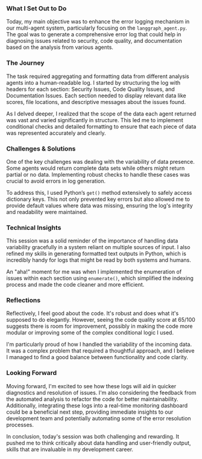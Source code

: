 ### What I Set Out to Do
Today, my main objective was to enhance the error logging mechanism in our multi-agent system, particularly focusing on the `langgraph_agent.py`. The goal was to generate a comprehensive error log that could help in diagnosing issues related to security, code quality, and documentation based on the analysis from various agents.

### The Journey
The task required aggregating and formatting data from different analysis agents into a human-readable log. I started by structuring the log with headers for each section: Security Issues, Code Quality Issues, and Documentation Issues. Each section needed to display relevant data like scores, file locations, and descriptive messages about the issues found.

As I delved deeper, I realized that the scope of the data each agent returned was vast and varied significantly in structure. This led me to implement conditional checks and detailed formatting to ensure that each piece of data was represented accurately and clearly.

### Challenges & Solutions
One of the key challenges was dealing with the variability of data presence. Some agents would return complete data sets while others might return partial or no data. Implementing robust checks to handle these cases was crucial to avoid errors in log generation.

To address this, I used Python’s `get()` method extensively to safely access dictionary keys. This not only prevented key errors but also allowed me to provide default values where data was missing, ensuring the log's integrity and readability were maintained.

### Technical Insights
This session was a solid reminder of the importance of handling data variability gracefully in a system reliant on multiple sources of input. I also refined my skills in generating formatted text outputs in Python, which is incredibly handy for logs that might be read by both systems and humans.

An "aha!" moment for me was when I implemented the enumeration of issues within each section using `enumerate()`, which simplified the indexing process and made the code cleaner and more efficient.

### Reflections
Reflectively, I feel good about the code. It's robust and does what it's supposed to do elegantly. However, seeing the code quality score at 65/100 suggests there is room for improvement, possibly in making the code more modular or improving some of the complex conditional logic I used.

I'm particularly proud of how I handled the variability of the incoming data. It was a complex problem that required a thoughtful approach, and I believe I managed to find a good balance between functionality and code clarity.

### Looking Forward
Moving forward, I'm excited to see how these logs will aid in quicker diagnostics and resolution of issues. I'm also considering the feedback from the automated analysis to refactor the code for better maintainability. Additionally, integrating these logs into a real-time monitoring dashboard could be a beneficial next step, providing immediate insights to our development team and potentially automating some of the error resolution processes.

In conclusion, today's session was both challenging and rewarding. It pushed me to think critically about data handling and user-friendly output, skills that are invaluable in my development career.